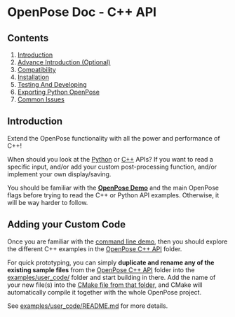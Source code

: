 OpenPose Doc - C++ API
====================================

## Contents
1. [Introduction](#introduction)
2. [Advance Introduction (Optional)](#advance-introduction-optional)
3. [Compatibility](#compatibility)
4. [Installation](#installation)
5. [Testing And Developing](#testing-and-developing)
6. [Exporting Python OpenPose](#exporting-python-openpose)
7. [Common Issues](#common-issues)



## Introduction
Extend the OpenPose functionality with all the power and performance of C++!

When should you look at the [Python](03_python_api.md) or [C++](04_cpp_api.md) APIs? If you want to read a specific input, and/or add your custom post-processing function, and/or implement your own display/saving.

You should be familiar with the [**OpenPose Demo**](01_demo.md) and the main OpenPose flags before trying to read the C++ or Python API examples. Otherwise, it will be way harder to follow.


## Adding your Custom Code
Once you are familiar with the [command line demo](01_demo.md), then you should explore the different C++ examples in the [OpenPose C++ API](https://github.com/CMU-Perceptual-Computing-Lab/openpose/tree/master/examples/tutorial_api_cpp) folder.

For quick prototyping, you can simply **duplicate and rename any of the existing sample files** from the [OpenPose C++ API](https://github.com/CMU-Perceptual-Computing-Lab/openpose/tree/master/examples/tutorial_api_cpp) folder into the [examples/user_code/](https://github.com/CMU-Perceptual-Computing-Lab/openpose/tree/master/examples/user_code) folder and start building in there. Add the name of your new file(s) into the [CMake file from that folder](https://github.com/CMU-Perceptual-Computing-Lab/openpose/blob/master/examples/user_code/CMakeLists.txt), and CMake will automatically compile it together with the whole OpenPose project.

See [examples/user_code/README.md](https://github.com/CMU-Perceptual-Computing-Lab/openpose/blob/master/examples/user_code/README.md) for more details.
